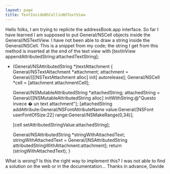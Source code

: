 ```yaml
---
layout: page
title: TextInsideNSCellinNSTextView
---
```



Hello folks,
I am trying to replicte the addressBook.app interface.
So far I have learned I am supposed to put General/NSCell objects inside the General/NSTextView.
I have not been able to draw a string inside the General/NSCell.
This is a snippet from my code; the string I get from this method is inserted at the end of the text view with [textInView appendAttributedString:attachedTextString];
    
- (General/NSAttributedString *)textAttachment
{
	General/NSTextAttachment *attachment;
	attachment = General/[[[NSTextAttachment alloc] init] autorelease];
	General/NSCell *cell = [attachment attachmentCell];
	
	General/NSMutableAttributedString *attachedString;
	attachedString = General/[[NSMutableAttributedString alloc] initWithString:@"Questo invece � un text attachment"];
	[attachedString addAttribute:General/NSFontAttributeName
						   value:General/[NSFont userFontOfSize:22]
						   range:General/NSMakeRange(0,34)];
	
		

	[cell setAttributedStringValue:attachedString];
	
	General/NSAttributedString *stringWithAttachedText;
	stringWithAttachedText = General/[NSAttributedString attributedStringWithAttachment:attachment];
	return (stringWithAttachedText);
}

What is wrong? Is this the right way to implement this?
I was not able to find a solution on the web or in the documentation...
Thanks in advance,
Davide
